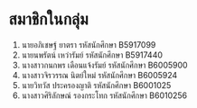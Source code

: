 # สมาชิกในกลุ่ม

1. นายอภิเชษฐ์ ยาตรา รหัสนักศึกษา B5917099
2. นายนพรัตน์ เหว่ารัมย์ รหัสนักศึกษา B5917440
3. นางสาวกนกพร เดือนแจ้งรัมย์ รหัสนักศึกษา B6005900
4. นางสาวจิรวรรณ นิตย์ใหม่ รหัสนักศึกษา B6005924
5. นายวิทวัส ประครองญาติ รหัสนักศึกษา B6001025
6. นางสาวศิริลักษณ์ รองกระโทก รหัสนักศึกษา B6010256